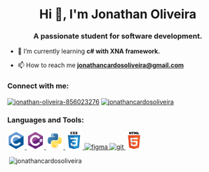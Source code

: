 <h1 align="center">Hi 👋, I'm Jonathan Oliveira</h1>
<h3 align="center">A passionate student for software development.</h3>

- 🌱 I’m currently learning **c# with XNA framework.**

- 📫 How to reach me **jonathancardosoliveira@gmail.com**

<h3 align="left">Connect with me:</h3>
<p align="left">
<a href="https://linkedin.com/in/jonathan-oliveira-856023276" target="blank"><img align="center" src="https://raw.githubusercontent.com/rahuldkjain/github-profile-readme-generator/master/src/images/icons/Social/linked-in-alt.svg" alt="jonathan-oliveira-856023276" height="30" width="40" /></a>
<a href="https://instagram.com/jonathancardosoliveira" target="blank"><img align="center" src="https://raw.githubusercontent.com/rahuldkjain/github-profile-readme-generator/master/src/images/icons/Social/instagram.svg" alt="jonathancardosoliveira" height="30" width="40" /></a>
</p>

<h3 align="left">Languages and Tools:</h3>
<p align="left"> 
<a href="https://www.cprogramming.com/" target="_blank" rel="noreferrer"> <img src="https://raw.githubusercontent.com/devicons/devicon/master/icons/c/c-original.svg" alt="c" width="40" height="40"/> </a>  
<a href="https://www.w3schools.com/cs/" target="_blank" rel="noreferrer"> <img src="https://raw.githubusercontent.com/devicons/devicon/master/icons/csharp/csharp-original.svg" alt="csharp" width="40" height="40"/> </a> 
<a href="https://www.python.org" target="_blank" rel="noreferrer"> <img src="https://raw.githubusercontent.com/devicons/devicon/master/icons/python/python-original.svg" alt="python" width="40" height="40"/> </a>
<a href="https://www.w3schools.com/css/" target="_blank" rel="noreferrer"> <img src="https://raw.githubusercontent.com/devicons/devicon/master/icons/css3/css3-original-wordmark.svg" alt="css3" width="40" height="40"/> </a> 
<a href="https://www.figma.com/" target="_blank" rel="noreferrer"> <img src="https://www.vectorlogo.zone/logos/figma/figma-icon.svg" alt="figma" width="40" height="40"/> </a> 
<a href="https://git-scm.com/" target="_blank" rel="noreferrer"> <img src="https://www.vectorlogo.zone/logos/git-scm/git-scm-icon.svg" alt="git" width="40" height="40"/> </a> 
<a href="https://www.w3.org/html/" target="_blank" rel="noreferrer"> <img src="https://raw.githubusercontent.com/devicons/devicon/master/icons/html5/html5-original-wordmark.svg" alt="html5" width="40" height="40"/> </a> 

<p>&nbsp;<img align="center" src="https://github-readme-stats.vercel.app/api?username=jonathancardosoliveira&show_icons=true&locale=en" alt="jonathancardosoliveira" /></p>

<!--<p><img align="center" src="https://github-readme-stats.vercel.app/api/top-langs?username=jonathancardosoliveira&show_icons=true&locale=en&layout=compact" alt="jonathancardosoliveira" /></p>

- 🔭 I’m currently working on **Technical requirements research for a INDIE game**
<p><img align="center" src="https://github-readme-streak-stats.herokuapp.com/?user=jonathancardosoliveira&" alt="jonathancardosoliveira" /></p>
<a href="https://unity.com/" target="_blank" rel="noreferrer"> <img src="https://www.vectorlogo.zone/logos/unity3d/unity3d-icon.svg" alt="unity" width="40" height="40"/> </a> </p>
<a href="https://www.mathworks.com/" target="_blank" rel="noreferrer"> <img src="https://upload.wikimedia.org/wikipedia/commons/2/21/Matlab_Logo.png" alt="matlab" width="40" height="40"/> </a>

